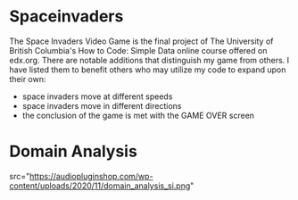# Spaceinvaders

The Space Invaders Video Game is the final project of The University of British Columbia's How to Code: Simple Data online course offered on edx.org. There are notable additions that distinguish my game from others. I have listed them to benefit others who may utilize my code to expand upon their own:

 - space invaders move at different speeds
- space invaders move in different directions
- the conclusion of the game is met with the GAME OVER screen

# Domain Analysis
 src="https://audiopluginshop.com/wp-content/uploads/2020/11/domain_analysis_si.png"


